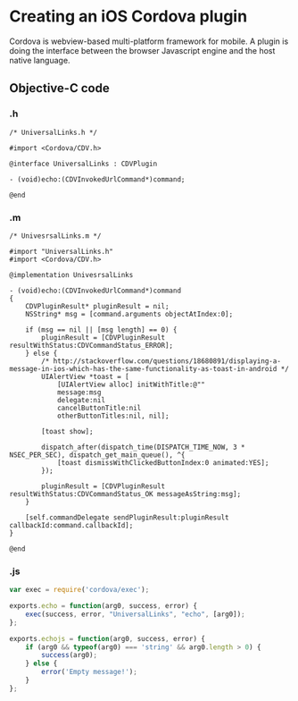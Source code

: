 # Creating an iOS Cordova plugin

Cordova is webview-based multi-platform framework for mobile. A plugin is doing the interface between the browser Javascript engine and the host native language.

## Objective-C code

### .h 

```obj-c
/* UniversalLinks.h */

#import <Cordova/CDV.h>

@interface UniversalLinks : CDVPlugin

- (void)echo:(CDVInvokedUrlCommand*)command;

@end
```

### .m

```obj-c
/* UnivesrsalLinks.m */

#import "UniversalLinks.h"
#import <Cordova/CDV.h>

@implementation UnivesrsalLinks

- (void)echo:(CDVInvokedUrlCommand*)command
{
    CDVPluginResult* pluginResult = nil;
    NSString* msg = [command.arguments objectAtIndex:0];

    if (msg == nil || [msg length] == 0) {
        pluginResult = [CDVPluginResult resultWithStatus:CDVCommandStatus_ERROR];
    } else {
        /* http://stackoverflow.com/questions/18680891/displaying-a-message-in-ios-which-has-the-same-functionality-as-toast-in-android */
        UIAlertView *toast = [
            [UIAlertView alloc] initWithTitle:@""
            message:msg
            delegate:nil
            cancelButtonTitle:nil
            otherButtonTitles:nil, nil];

        [toast show];
        
        dispatch_after(dispatch_time(DISPATCH_TIME_NOW, 3 * NSEC_PER_SEC), dispatch_get_main_queue(), ^{
            [toast dismissWithClickedButtonIndex:0 animated:YES];
        });
        
        pluginResult = [CDVPluginResult resultWithStatus:CDVCommandStatus_OK messageAsString:msg];
    }

    [self.commandDelegate sendPluginResult:pluginResult callbackId:command.callbackId];
}

@end
```

### .js

```javascript
var exec = require('cordova/exec');

exports.echo = function(arg0, success, error) {
    exec(success, error, "UniversalLinks", "echo", [arg0]);
};

exports.echojs = function(arg0, success, error) {
    if (arg0 && typeof(arg0) === 'string' && arg0.length > 0) {
        success(arg0);
    } else {
        error('Empty message!');
    }
};
```
